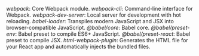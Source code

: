 _webpack_: Core Webpack module.
_webpack-cli_: Command-line interface for Webpack.
_webpack-dev-server_: Local server for development with hot reloading.
_babel-loader_: Transpiles modern JavaScript and JSX into browser-compatible JavaScript.
_@babel/core_: Babel core.
_@babel/preset-env_: Babel preset to compile ES6+ JavaScript.
_@babel/preset-react_: Babel preset to compile JSX.
_html-webpack-plugin_: Generates the HTML file for your React app and automatically injects the bundled files.
